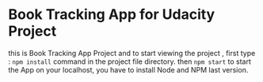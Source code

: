 # Book Tracking App for Udacity Project

this is Book Tracking App Project and to start viewing the project , first type : ``npm install`` command in the project file directory. then ``npm start`` to start the App on your localhost, you have to install Node and NPM last version. 
